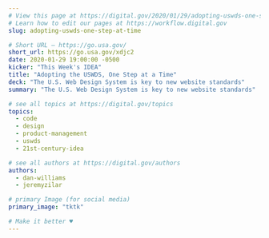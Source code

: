 ```yaml
---
# View this page at https://digital.gov/2020/01/29/adopting-uswds-one-step-at-time
# Learn how to edit our pages at https://workflow.digital.gov
slug: adopting-uswds-one-step-at-time

# Short URL — https://go.usa.gov/
short_url: https://go.usa.gov/xdjc2
date: 2020-01-29 19:00:00 -0500
kicker: "This Week's IDEA"
title: "Adopting the USWDS, One Step at a Time"
deck: "The U.S. Web Design System is key to new website standards"
summary: "The U.S. Web Design System is key to new website standards"

# see all topics at https://digital.gov/topics
topics: 
  - code
  - design
  - product-management
  - uswds
  - 21st-century-idea

# see all authors at https://digital.gov/authors
authors: 
  - dan-williams
  - jeremyzilar

# primary Image (for social media)
primary_image: "tktk"

# Make it better ♥
---
```

